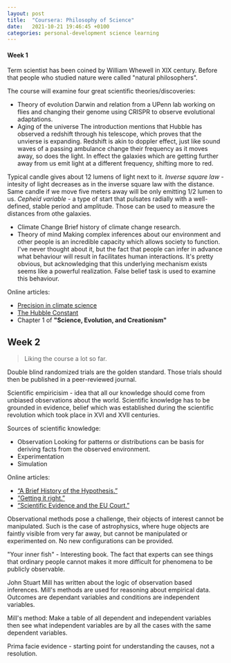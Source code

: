 ```yaml
---
layout: post
title:  "Coursera: Philosophy of Science"
date:   2021-10-21 19:46:45 +0100
categories: personal-development science learning 
---
```


#### Week 1
Term scientist has been coined by William Whewell in XIX century. Before that people who studied nature were called "natural philosophers".

The course will examine four great scientific theories/discoveries:
* Theory of evolution
Darwin and relation from a UPenn lab working on flies and changing their genome using CRISPR to observe evolutional adaptations.
* Aging of the universe
The introduction mentions that Hubble has observed a redshift through his telescope, which proves that the unvierse is expanding.
Redshift is akin to doppler effect, just like sound waves of a passing ambulance change their frequency as it moves away,
so does the light. In effect the galaxies which are getting further away from us emit light at a different frequency, shifting more to red.

Typical candle gives about 12 lumens of light next to it.
*Inverse square law* - intesity of light decreases as in the inverse square law with the distance.
Same candle if we move five meters away will be only emitting 1/2 lumen to us.
*Cepheid variable* - a type of start that pulsates radially with a well-defined, stable period and amplitude.
Those can be used to measure the distances from othe galaxies. 
* Climate Change
Brief history of climate change research.
* Theory of mind
Making complex inferences about our environment and other people is an incredible capacity which allows society to function.
I've never thought about it, but the fact that people can infer in advance what behaviour will result in facilitates human interactions.
It's pretty obvious, but acknowledging that this underlying mechanism exists seems like a powerful realization.
False belief task is used to examine this behaviour.

Online articles:
* [Precision in climate science](https://www.factcheck.org/2017/03/precision-in-climate-science/)
* [The Hubble Constant](https://astro.swarthmore.edu/phys5/articles/freedman_amsci_h0.pdf)
* Chapter 1 of **"Science, Evolution, and Creationism"**

## Week 2
> Liking the course a lot so far.

Double blind randomized trials are the golden standard. Those trials should then be published in a peer-reviewed journal.

Scientific empiricisim - idea that all our knowledge should come from unbiased observations about the world.
Scientific knowledge has to be grounded in evidence, belief which was established during the scientific revolution which took place in XVI and XVII centuries.

Sources of scientific knowledge:
* Observation
    Looking for patterns or distributions can be basis for deriving facts from the observed environment.
* Experimentation
* Simulation

Online articles:
* [“A Brief History of the Hypothesis.”](https://www.cell.com/fulltext/S0092-8674(08)00953-7)
* [“Getting it right.”](https://aeon.co/essays/its-time-for-a-robust-philosophical-defence-of-truth-in-science)
* [“Scientific Evidence and the EU Court.”](https://www.factcheck.org/2017/07/scientific-evidence-eu-court/)

Observational methods pose a challenge, their objects of interest cannot be manipulated. Such is the case of astrophysics, where huge objects are faintly visible from very far away, but cannot be manipulated or experimented on. No new configurations can be provided.

"Your inner fish" - Interesting book.
The fact that experts can see things that ordinary people cannot makes it more difficult for phenomena to be publicly observable.

John Stuart Mill has written about the logic of observation based inferences. Mill's methods are used for reasoning about empirical data.
Outcomes are dependant variables and conditions are independent variables.

Mill's method:
Make a table of all dependent and independent variables then see what independent variables are by all the cases with the same dependent variables.

Prima facie evidence - starting point for understanding the causes, not a resolution.